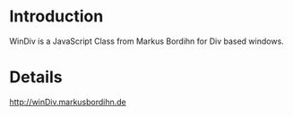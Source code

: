 # Introduction #

WinDiv is a JavaScript Class from Markus Bordihn for Div based windows.


# Details #

http://winDiv.markusbordihn.de
